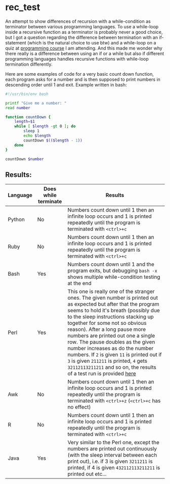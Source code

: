 # rec_test

An attempt to show differences of recursion with a while-condition as terminator between various programming languages. To use a while-loop inside a recursive function as a terminator is probably never a good choice, but I got a question regarding the difference between termination with an if-statement (which is the natural choice to use btw) and a while-loop on a quiz at [programming course](https://www.coursera.org/learn/python-genomics) I am attending. And this made me wonder why there really is a difference between using an if or a while but also if different programming languages handles recursive functions with while-loop termination differently.

Here are some examples of code for a very basic count down function, each program asks for a number and is then supposed to print numbers in descending order until 1 and exit. Example written in bash:

``` bash
#!/usr/bin/env bash

printf "Give me a number: "
read number

function countDown {
    length=$1
    while [ $length -gt 0 ]; do
        sleep 1
        echo $length
        countDown $(($length - 1))
    done
}

countDown $number
```

## Results:

Language | Does while terminate | Results
---------|----------------------|--------
Python | No | Numbers count down until 1 then an infinite loop occurs and 1 is printed repeatedly until the program is terminated with `<ctrl>+c`
Ruby | No | Numbers count down until 1 then an infinite loop occurs and 1 is printed repeatedly until the program is terminated with `<ctrl>+c`  
Bash | Yes | Numbers count down until 1 and the program exits, but debugging `bash -x` shows multiple while-condition testing at the end
Perl | Yes | This one is really one of the stranger ones. The given number is printed out as expected but after that the program seems to hold it's breath (possibly due to the sleep instructions stacking up  together for some not so obvious reason). After a long pause more numbers are printed out one a single row. The pause doubles as the given number increases as do the number numbers. If `2` is given `11` is printed out if `3` is given `211211` is printed, `4` gets `32112113211211` and so on, the results of a test run is provided [here](https://raw.githubusercontent.com/jesperps/rec_test/master/findings/perl_exemple_output.txt)
Awk | No | Numbers count down until 1 then an infinite loop occurs and 1 is printed repeatedly until the program is terminated with `<ctrl>+z` (`<ctrl>+c` has no effect)
R | No | Numbers count down until 1 then an infinite loop occurs and 1 is printed repeatedly until the program is terminated with `<ctrl>+c`
Java | Yes | Very similar to the Perl one, except the numbers are printed out continuously (with the sleep interval between each print out), i.e. if 3 is given `3211211` is printed, if 4 is given `432112113211211` is printed out etc... 
